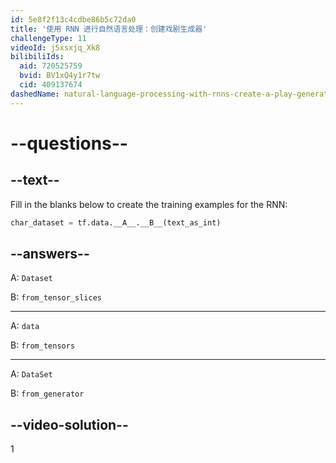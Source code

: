 ```yaml
---
id: 5e8f2f13c4cdbe86b5c72da0
title: '使用 RNN 进行自然语言处理：创建戏剧生成器'
challengeType: 11
videoId: j5xsxjq_Xk8
bilibiliIds:
  aid: 720525759
  bvid: BV1xQ4y1r7tw
  cid: 409137674
dashedName: natural-language-processing-with-rnns-create-a-play-generator
---
```


# --questions--

## --text--

Fill in the blanks below to create the training examples for the RNN:

```py
char_dataset = tf.data.__A__.__B__(text_as_int)
```

## --answers--

A: `Dataset`

B: `from_tensor_slices`

---

A: `data`

B: `from_tensors`

---

A: `DataSet`

B: `from_generator`

## --video-solution--

1

